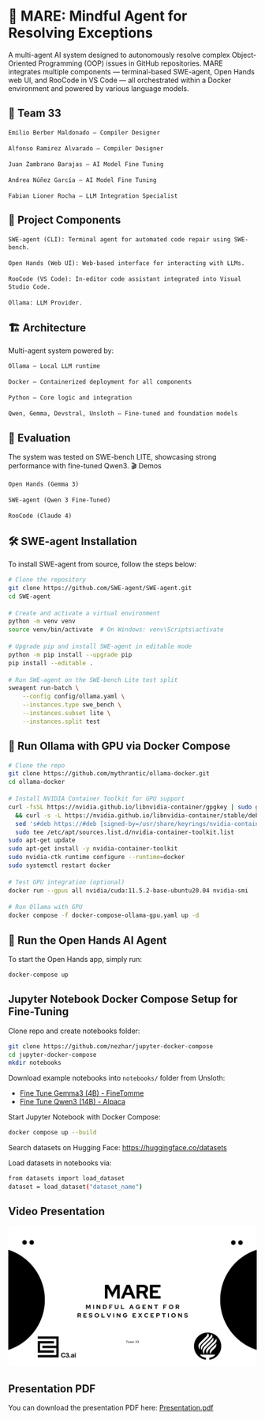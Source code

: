 # 🧠 MARE: Mindful Agent for Resolving Exceptions

A multi-agent AI system designed to autonomously resolve complex Object-Oriented Programming (OOP) issues in GitHub repositories. MARE integrates multiple components — terminal-based SWE-agent, Open Hands web UI, and RooCode in VS Code — all orchestrated within a Docker environment and powered by various language models.

## 👥 Team 33

    Emilio Berber Maldonado – Compiler Designer

    Alfonso Ramirez Alvarado – Compiler Designer

    Juan Zambrano Barajas – AI Model Fine Tuning

    Andrea Núñez García – AI Model Fine Tuning

    Fabian Lioner Rocha – LLM Integration Specialist

## 🧩 Project Components

    SWE-agent (CLI): Terminal agent for automated code repair using SWE-bench.

    Open Hands (Web UI): Web-based interface for interacting with LLMs.

    RooCode (VS Code): In-editor code assistant integrated into Visual Studio Code.

    Ollama: LLM Provider.

## 🏗 Architecture

Multi-agent system powered by:

    Ollama – Local LLM runtime

    Docker – Containerized deployment for all components

    Python – Core logic and integration

    Qwen, Gemma, Devstral, Unsloth – Fine-tuned and foundation models

## 🧪 Evaluation

The system was tested on SWE-bench LITE, showcasing strong performance with fine-tuned Qwen3.
🎬 Demos

    Open Hands (Gemma 3)

    SWE-agent (Qwen 3 Fine-Tuned)

    RooCode (Claude 4)

## 🛠️ SWE-agent Installation

To install SWE-agent from source, follow the steps below:

```bash
# Clone the repository
git clone https://github.com/SWE-agent/SWE-agent.git
cd SWE-agent

# Create and activate a virtual environment
python -m venv venv
source venv/bin/activate  # On Windows: venv\Scripts\activate

# Upgrade pip and install SWE-agent in editable mode
python -m pip install --upgrade pip
pip install --editable .

# Run SWE-agent on the SWE-bench Lite test split
sweagent run-batch \
    --config config/ollama.yaml \
    --instances.type swe_bench \
    --instances.subset lite \
    --instances.split test
```

## 🐳 Run Ollama with GPU via Docker Compose

```bash
# Clone the repo
git clone https://github.com/mythrantic/ollama-docker.git
cd ollama-docker

# Install NVIDIA Container Toolkit for GPU support
curl -fsSL https://nvidia.github.io/libnvidia-container/gpgkey | sudo gpg --dearmor -o /usr/share/keyrings/nvidia-container-toolkit-keyring.gpg \
  && curl -s -L https://nvidia.github.io/libnvidia-container/stable/deb/nvidia-container-toolkit.list | \
  sed 's#deb https://#deb [signed-by=/usr/share/keyrings/nvidia-container-toolkit-keyring.gpg] https://#g' | \
  sudo tee /etc/apt/sources.list.d/nvidia-container-toolkit.list
sudo apt-get update
sudo apt-get install -y nvidia-container-toolkit
sudo nvidia-ctk runtime configure --runtime=docker
sudo systemctl restart docker

# Test GPU integration (optional)
docker run --gpus all nvidia/cuda:11.5.2-base-ubuntu20.04 nvidia-smi

# Run Ollama with GPU
docker compose -f docker-compose-ollama-gpu.yaml up -d
```

## 🙌 Run the Open Hands AI Agent

To start the Open Hands app, simply run:

```bash
docker-compose up
```

## Jupyter Notebook Docker Compose Setup for Fine-Tuning

Clone repo and create notebooks folder:

```bash
git clone https://github.com/nezhar/jupyter-docker-compose
cd jupyter-docker-compose
mkdir notebooks
```

Download example notebooks into `notebooks/` folder from Unsloth:

- [Fine Tune Gemma3 (4B) - FineTomme](<https://colab.research.google.com/github/unslothai/notebooks/blob/main/nb/Gemma3_(4B).ipynb>)
- [Fine Tune Qwen3 (14B) - Alpaca](<https://colab.research.google.com/github/unslothai/notebooks/blob/main/nb/Qwen3_(14B)-Alpaca.ipynb#scrollTo=vITh0KVJ10qX>)

Start Jupyter Notebook with Docker Compose:

```bash
docker compose up --build
```

Search datasets on Hugging Face: https://huggingface.co/datasets

Load datasets in notebooks via:

```bash
from datasets import load_dataset
dataset = load_dataset("dataset_name")
```

## Video Presentation

[![Watch the Video](./Presentation/C3_FinalPresentation_Team33.png)](https://youtu.be/d53niIlK13w)

## Presentation PDF

You can download the presentation PDF here: [Presentation.pdf](./Presentation/C3_FinalPresentation_Team33.pdf)
